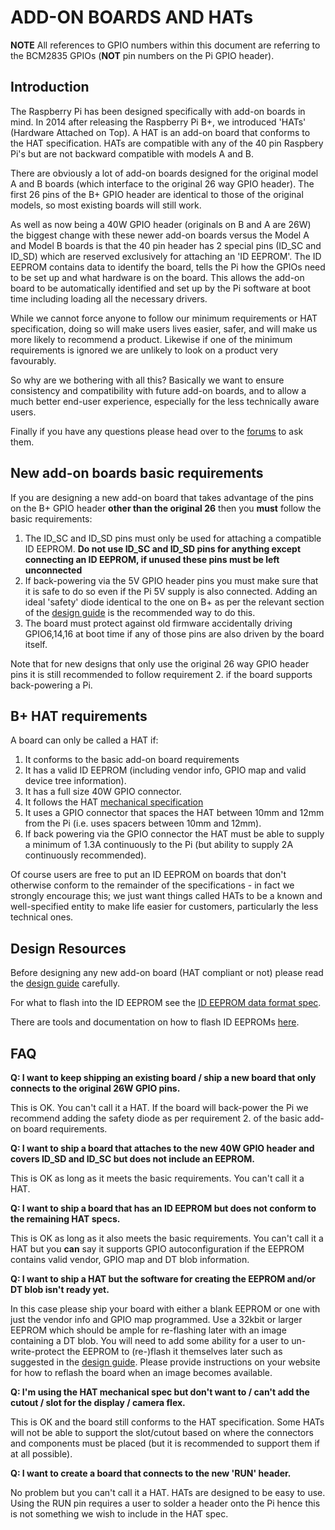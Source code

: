 # ADD-ON BOARDS AND HATs

**NOTE** All references to GPIO numbers within this document are referring to the BCM2835 GPIOs (**NOT** pin numbers on the Pi GPIO header).

## Introduction

The Raspberry Pi has been designed specifically with add-on boards in mind. In 2014 after releasing the Raspberry Pi B+, we introduced 'HATs' (Hardware Attached on Top). A HAT is an add-on board that conforms to the HAT specification. HATs are compatible with any of the 40 pin Raspbery Pi's but are not backward compatible with models A and B.

There are obviously a lot of add-on boards designed for the original model A and B boards (which interface to the original 26 way GPIO header). The first 26 pins of the B+ GPIO header are identical to those of the original models, so most existing boards will still work.

As well as now being a 40W GPIO header (originals on B and A are 26W) the biggest change with these newer add-on boards versus the Model A and Model B boards is that the 40 pin header has 2 special pins (ID_SC and ID_SD) which are reserved exclusively for attaching an 'ID EEPROM'. The ID EEPROM contains data to identify the board, tells the Pi how the GPIOs need to be set up and what hardware is on the board. This allows the add-on board to be automatically identified and set up by the Pi software at boot time including loading all the necessary drivers.

While we cannot force anyone to follow our minimum requirements or HAT specification, doing so will make users lives easier, safer, and will make us more likely to recommend a product. Likewise if one of the minimum requirements is ignored we are unlikely to look on a product very favourably.

So why are we bothering with all this? Basically we want to ensure consistency and compatibility with future add-on boards, and to allow a much better end-user experience, especially for the less technically aware users.

Finally if you have any questions please head over to the [forums](http://www.raspberrypi.org/forums/viewforum.php?f=100) to ask them.

## New add-on boards basic requirements

If you are designing a new add-on board that takes advantage of the pins on the B+ GPIO header **other than the original 26** then you **must** follow the basic requirements:

1. The ID_SC and ID_SD pins must only be used for attaching a compatible ID EEPROM. **Do not use ID_SC and ID_SD pins for anything except connecting an ID EEPROM, if unused these pins must be left unconnected**
2. If back-powering via the 5V GPIO header pins you must make sure that it is safe to do so even if the Pi 5V supply is also connected. Adding an ideal 'safety' diode identical to the one on B+ as per the relevant section of the [design guide](designguide.md) is the recommended way to do this.
3. The board must protect against old firmware accidentally driving GPIO6,14,16 at boot time if any of those pins are also driven by the board itself.

Note that for new designs that only use the original 26 way GPIO header pins it is still recommended to follow requirement 2. if the board supports back-powering a Pi.

## B+ HAT requirements

A board can only be called a HAT if:

1. It conforms to the basic add-on board requirements
2. It has a valid ID EEPROM (including vendor info, GPIO map and valid device tree information).
3. It has a full size 40W GPIO connector.
4. It follows the HAT [mechanical specification](hat-board-mechanical.pdf)
5. It uses a GPIO connector that spaces the HAT between 10mm and 12mm from the Pi (i.e. uses spacers between 10mm and 12mm).
6. If back powering via the GPIO connector the HAT must be able to supply a minimum of 1.3A continuously to the Pi (but ability to supply 2A continuously recommended).

Of course users are free to put an ID EEPROM on boards that don't otherwise conform to the remainder of the specifications - in fact we strongly encourage this; we just want things called HATs to be a known and well-specified entity to make life easier for customers, particularly the less technical ones.

## Design Resources

Before designing any new add-on board (HAT compliant or not) please read the [design guide](designguide.md) carefully.

For what to flash into the ID EEPROM see the [ID EEPROM data format spec](eeprom-format.md).

There are tools and documentation on how to flash ID EEPROMs [here](./eepromutils).

## FAQ

**Q: I want to keep shipping an existing board / ship a new board that only connects to the original 26W GPIO pins.**

This is OK. You can't call it a HAT.
If the board will back-power the Pi we recommend adding the safety diode as per requirement 2. of the basic add-on board requirements.

**Q: I want to ship a board that attaches to the new 40W GPIO header and covers ID_SD and ID_SC but does not include an EEPROM.**

This is OK as long as it meets the basic requirements. You can't call it a HAT.

**Q: I want to ship a board that has an ID EEPROM but does not conform to the remaining HAT specs.**

This is OK as long as it also meets the basic requirements. You can't call it a HAT but you **can** say it supports GPIO autoconfiguration if the EEPROM contains valid vendor, GPIO map and DT blob information.

**Q: I want to ship a HAT but the software for creating the EEPROM and/or DT blob isn't ready yet.**

In this case please ship your board with either a blank EEPROM or one with just the vendor info and GPIO map programmed. Use a 32kbit or larger EEPROM which should be ample for re-flashing later with an image containing a DT blob. You will need to add some ability for a user to un-write-protect the EEPROM to (re-)flash it themselves later such as suggested in the [design guide](designguide.md). Please provide instructions on your website for how to reflash the board when an image becomes available.

**Q: I'm using the HAT mechanical spec but don't want to / can't add the cutout / slot for the display / camera flex.**

This is OK and the board still conforms to the HAT specification. Some HATs will not be able to support the slot/cutout based on where the connectors and components must be placed (but it is recommended to support them if at all possible).

**Q: I want to create a board that connects to the new 'RUN' header.**

No problem but you can't call it a HAT.
HATs are designed to be easy to use. Using the RUN pin requires a user to solder a header onto the Pi hence this is not something we wish to include in the HAT spec.